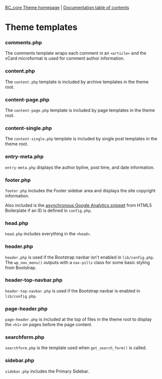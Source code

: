 [BC_core Theme homepage](http://www.bc_coretheme.com/) | [Documentation
table of contents](TOC.md)

# Theme templates

### comments.php

The comments template wraps each comment in an `<article>` and the vCard microformat is used for comment author information.

### content.php

The `content.php` template is included by archive templates in the theme root.

### content-page.php

The `content-page.php` template is included by page templates in the theme root.

### content-single.php

The `content-single.php` template is included by single post templates in the theme root.

### entry-meta.php

`entry-meta.php` displays the author byline, post time, and date information.

### footer.php

`footer.php` includes the Footer sidebar area and displays the site copyright information.

Also included is the [asynchronous Google Analytics snippet](http://mathiasbynens.be/notes/async-analytics-snippet) from HTML5 Boilerplate if an ID is defined in `config.php`.

### head.php

`head.php` includes everything in the `<head>`.

### header.php

`header.php` is used if the Bootstrap navbar isn't enabled in `lib/config.php`. The `wp_nav_menu()` outputs with a `nav-pills` class for some basic styling from Bootstrap.

### header-top-navbar.php

`header-top-navbar.php` is used if the Bootstrap navbar is enabled in `lib/config.php`.

### page-header.php

`page-header.php` is included at the top of files in the theme root to display the `<h1>` on pages before the page content.

### searchform.php

`searchform.php` is the template used when `get_search_form()` is called.

### sidebar.php

`sidebar.php` includes the Primary Sidebar.
